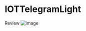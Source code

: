 # IOTTelegramLight

Review
![image](https://github.com/massodik/IOTTelegramLight/assets/72060370/8e012d59-2c3f-4a64-976c-9da015d00ed1)
